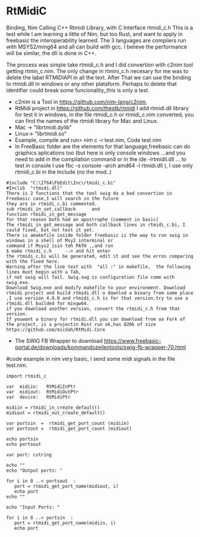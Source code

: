 # RtMidiC
Binding, Nim Calling C++ Rtmidi Library, with C Interface rtmidi_c.h 
This is a test while I am learning a little of Nim, but too Rust, and want to apply in freebasic the 
interoperability learned. The 3 languages are compilers run with MSYS2/ming64 
and all can build with gcc. I believe the performance will be similar, the dll is done in C++.

The process was simple take rtmidi_c.h and I did convertion with c2nim tool getting rtmin_c.nim.
The only change in rtmini_c.h necesary for me was to delete the label RTMIDIAPI in all the text.
After That we can use the binding to rtmidi.dll in windows or any other plataform. Perhaps to delete that identifier 
could break some funcionality,,this is only a test.

- c2nim is a Tool in https://github.com/nim-lang/c2nim, 
- RtMidi project  in https://github.com/thestk/rtmidi
I add rtmidi.dll library for test it in windows, in the file rtmidi_c.h or rtmidi_c.nim converted,
you can find the names of the rtmidi library for Mac and Linux.
- Mac -> "librtmidi.dylib"
- Linux-> "librtmidi.so"
- Example, compile and run>   nim c -r test.nim,  Code test.nim
- In FreeBasic folder are the elements for that language,freebasic can do graphics aplications too
(but here is only console windows ...and you need to add in the compilation command or in the ide -lrtmidil.dll ...
to test in console I use fbc -s console -arch amd64 -l rtmidi.dll ), I use only rtmidi_c.bi in the Include
(no the mod..)
```
#include "C:\IT64\FbEdit\Inc\rtmidi_c.bi"
#Inclib  "rtmidi.dll" 
There is 2 functions that the tool swig do a bad convertion in Freebasic case,I will search in the future
they are in rtmidi_c.bi commented.
sub rtmidi_in_set_callback      and
function rtmidi_in_get_message
for that reason both had an apostrophe (comment in basic)
The rtmidi_in_get_message and both callback lines in rtmidi_c.bi, I could fixed, but not test it yet.
There is amakefile inside folder freebasic is the way to run swig in windows in a shell of Msy2 interminal or
command if Msys2 isin teh PATH ,,and run
$ make rtmidi_c.h     --> and hit enter
the rtmidi_c.bi will be generated, edit it and see the erros comparing with the fixed here.
Warning after the line text with  "all :" in makefile,  the following lines must begin with a Tab,
if not swig will fail. Swig.swg is configuration file come with swig.exe.
Download Swig.exe and modify makefile to your environment. Download rtmidi project and build rtmidi.dll o downlod a binary from some place ,I use version 4.0.0 and rtmidi_c.h is for that version.try to use a rtmidi.dll builded for mingw64. 
if you download another version, convert the rtmidi_c.h from that version.
If youwant a binary for rtmidi.dll you can download from aa Fork of the project, is a projectin Rust run ok,has 820k of size
https://github.com/micdah/RtMidi.Core

```
- The SWIG FB Wrapper to download https://www.freebasic-portal.de/downloads/kommandozeilentools/swig-fb-wrapper-70.html

#code example in nim very basic, I send some midi signals in the file test.nim. 
```
import rtmidi_c 

var  midiin:   RtMidiInPtr 
var  midiout:  RtMidiOutPtr
var  device:   RtMidiPtr

midiin = rtmidi_in_create_default()
midiout = rtmidi_out_create_default()

var portsin  =  rtmidi_get_port_count (midiin)
var portsout =  rtmidi_get_port_count (midiout)

echo portsin
echo portsout

var port: cstring

echo ""
echo "Output ports: "

for i in 0 ..< portsout  :
   port = rtmidi_get_port_name(midiout, i)
   echo port
echo ""

echo "Input Ports: "

for i in 0 ..< portsin  :
   port = rtmidi_get_port_name(midiin, i)
   echo port
```

